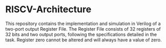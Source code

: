 # RISCV-Architecture
This repository contains the implementation and simulation in Verilog of a two-port output Register File. The Register File consists of 32 registers of 32 bits and two output ports, following the specifications detailed in the task. Register zero cannot be altered and will always have a value of zero.
